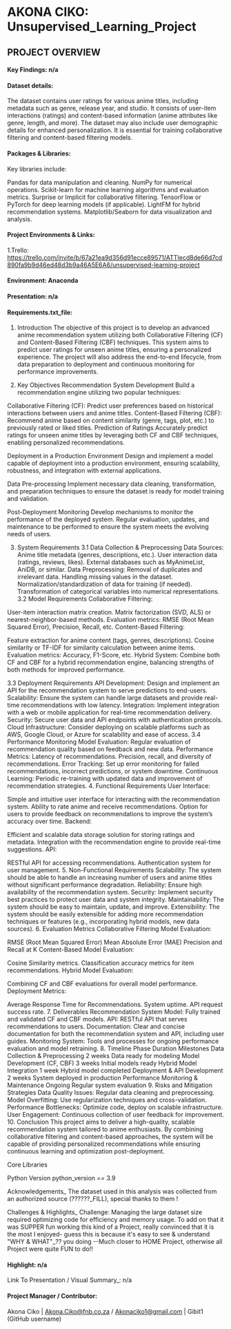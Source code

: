 # AKONA CIKO: Unsupervised_Learning_Project

## PROJECT OVERVIEW

#### Key Findings: n/a

#### Dataset details:

The dataset contains user ratings for various anime titles, including metadata such as genre, release year, and studio. It consists of user-item interactions (ratings) and content-based information (anime attributes like genre, length, and more). The dataset may also include user demographic details for enhanced personalization. It is essential for training collaborative filtering and content-based filtering models.

#### Packages & Libraries:

Key libraries include:

Pandas for data manipulation and cleaning.
NumPy for numerical operations.
Scikit-learn for machine learning algorithms and evaluation metrics.
Surprise or Implicit for collaborative filtering.
TensorFlow or PyTorch for deep learning models (if applicable).
LightFM for hybrid recommendation systems.
Matplotlib/Seaborn for data visualization and analysis.

#### Project Environments & Links:
1.Trello: https://trello.com/invite/b/67a21ea9d356d91ecce89571/ATTIecd8de66d7cd890fa9b9d46ed48d3b9a46A5E6A6/unsupervised-learning-project

#### Environment: Anaconda

#### Presentation: n/a

#### Requirements.txt_file:
1. Introduction
The objective of this project is to develop an advanced anime recommendation system utilizing both Collaborative Filtering (CF) and Content-Based Filtering (CBF) techniques. This system aims to predict user ratings for unseen anime titles, ensuring a personalized experience. The project will also address the end-to-end lifecycle, from data preparation to deployment and continuous monitoring for performance improvements.

2. Key Objectives
Recommendation System Development
Build a recommendation engine utilizing two popular techniques:

Collaborative Filtering (CF): Predict user preferences based on historical interactions between users and anime titles.
Content-Based Filtering (CBF): Recommend anime based on content similarity (genre, tags, plot, etc.) to previously rated or liked titles.
Prediction of Ratings
Accurately predict ratings for unseen anime titles by leveraging both CF and CBF techniques, enabling personalized recommendations.

Deployment in a Production Environment
Design and implement a model capable of deployment into a production environment, ensuring scalability, robustness, and integration with external applications.

Data Pre-processing
Implement necessary data cleaning, transformation, and preparation techniques to ensure the dataset is ready for model training and validation.

Post-Deployment Monitoring
Develop mechanisms to monitor the performance of the deployed system. Regular evaluation, updates, and maintenance to be performed to ensure the system meets the evolving needs of users.

3. System Requirements
3.1 Data Collection & Preprocessing
Data Sources:
Anime title metadata (genres, descriptions, etc.).
User interaction data (ratings, reviews, likes).
External databases such as MyAnimeList, AniDB, or similar.
Data Preprocessing:
Removal of duplicates and irrelevant data.
Handling missing values in the dataset.
Normalization/standardization of data for training (if needed).
Transformation of categorical variables into numerical representations.
3.2 Model Requirements
Collaborative Filtering:

User-item interaction matrix creation.
Matrix factorization (SVD, ALS) or nearest-neighbor-based methods.
Evaluation metrics: RMSE (Root Mean Squared Error), Precision, Recall, etc.
Content-Based Filtering:

Feature extraction for anime content (tags, genres, descriptions).
Cosine similarity or TF-IDF for similarity calculation between anime items.
Evaluation metrics: Accuracy, F1-Score, etc.
Hybrid System: Combine both CF and CBF for a hybrid recommendation engine, balancing strengths of both methods for improved performance.

3.3 Deployment Requirements
API Development: Design and implement an API for the recommendation system to serve predictions to end-users.
Scalability: Ensure the system can handle large datasets and provide real-time recommendations with low latency.
Integration: Implement integration with a web or mobile application for real-time recommendation delivery.
Security: Secure user data and API endpoints with authentication protocols.
Cloud Infrastructure: Consider deploying on scalable platforms such as AWS, Google Cloud, or Azure for scalability and ease of access.
3.4 Performance Monitoring
Model Evaluation: Regular evaluation of recommendation quality based on feedback and new data.
Performance Metrics:
Latency of recommendations.
Precision, recall, and diversity of recommendations.
Error Tracking: Set up error monitoring for failed recommendations, incorrect predictions, or system downtime.
Continuous Learning: Periodic re-training with updated data and improvement of recommendation strategies.
4. Functional Requirements
User Interface:

Simple and intuitive user interface for interacting with the recommendation system.
Ability to rate anime and receive recommendations.
Option for users to provide feedback on recommendations to improve the system’s accuracy over time.
Backend:

Efficient and scalable data storage solution for storing ratings and metadata.
Integration with the recommendation engine to provide real-time suggestions.
API:

RESTful API for accessing recommendations.
Authentication system for user management.
5. Non-Functional Requirements
Scalability: The system should be able to handle an increasing number of users and anime titles without significant performance degradation.
Reliability: Ensure high availability of the recommendation system.
Security: Implement security best practices to protect user data and system integrity.
Maintainability: The system should be easy to maintain, update, and improve.
Extensibility: The system should be easily extensible for adding more recommendation techniques or features (e.g., incorporating hybrid models, new data sources).
6. Evaluation Metrics
Collaborative Filtering Model Evaluation:

RMSE (Root Mean Squared Error)
Mean Absolute Error (MAE)
Precision and Recall at K
Content-Based Model Evaluation:

Cosine Similarity metrics.
Classification accuracy metrics for item recommendations.
Hybrid Model Evaluation:

Combining CF and CBF evaluations for overall model performance.
Deployment Metrics:

Average Response Time for Recommendations.
System uptime.
API request success rate.
7. Deliverables
Recommendation System Model: Fully trained and validated CF and CBF models.
API: RESTful API that serves recommendations to users.
Documentation: Clear and concise documentation for both the recommendation system and API, including user guides.
Monitoring System: Tools and processes for ongoing performance evaluation and model retraining.
8. Timeline
Phase	Duration	Milestones
Data Collection & Preprocessing	2 weeks	Data ready for modeling
Model Development (CF, CBF)	3 weeks	Initial models ready
Hybrid Model Integration	1 week	Hybrid model completed
Deployment & API Development	2 weeks	System deployed in production
Performance Monitoring & Maintenance	Ongoing	Regular system evaluation
9. Risks and Mitigation Strategies
Data Quality Issues: Regular data cleaning and preprocessing.
Model Overfitting: Use regularization techniques and cross-validation.
Performance Bottlenecks: Optimize code, deploy on scalable infrastructure.
User Engagement: Continuous collection of user feedback for improvement.
10. Conclusion
This project aims to deliver a high-quality, scalable recommendation system tailored to anime enthusiasts. By combining collaborative filtering and content-based approaches, the system will be capable of providing personalized recommendations while ensuring continuous learning and optimization post-deployment.


Core Libraries

Python Version
python_version == 3.9

Acknowledgements_
The dataset used in this analysis was collected from an authorized source (??????_FILL), special thanks to them !

Challenges & Highlights_
Challenge: Managing the large dataset size required optimizing code for efficiency and memory usage. To add on that it was SUPPER fun working this kind of a Project, really convinced that it is the most I enjoyed- guess this is because it's easy to see & understand "WHY & WHAT"_?? you doing --Much closer to HOME Project, otherwise all Project were quite FUN to do!!

#### Highlight: n/a 

Link To Presentation / Visual Summary_: n/a

#### Project Manager / Contributor:
Akona Ciko | Akona.Ciko@fnb.co.za / Akonaciko1@gmail.com | Gibit1 (GitHub username)

